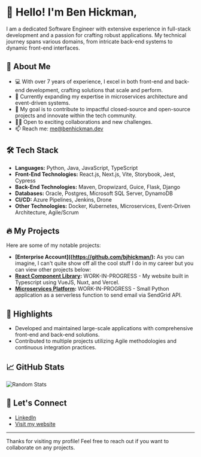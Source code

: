 # 👋 Hello! I'm Ben Hickman,

I am a dedicated Software Engineer with extensive experience in full-stack development and a passion for crafting robust applications. My technical journey spans various domains, from intricate back-end systems to dynamic front-end interfaces.

## 🚀 About Me

- 💻 With over 7 years of experience, I excel in both front-end and back-end development, crafting solutions that scale and perform.
- 🌱 Currently expanding my expertise in microservices architecture and event-driven systems.
- 🎯 My goal is to contribute to impactful closed-source and open-source projects and innovate within the tech community.
- 🧑‍💼 Open to exciting collaborations and new challenges.
- 📫 Reach me: me@benhickman.dev

## 🛠️ Tech Stack

- **Languages:** Python, Java, JavaScript, TypeScript
- **Front-End Technologies:** React.js, Next.js, Vite, Storybook, Jest, Cypress
- **Back-End Technologies:** Maven, Dropwizard, Guice, Flask, Django
- **Databases:** Oracle, Postgres, Microsoft SQL Server, DynamoDB
- **CI/CD:** Azure Pipelines, Jenkins, Drone
- **Other Technologies:** Docker, Kubernetes, Microservices, Event-Driven Architecture, Agile/Scrum

## 🔥 My Projects

Here are some of my notable projects:

- **[Enterprise Account]((https://github.com/bjhickman/):** As you can imagine, I can't quite show off all the cool stuff I do in my career but you can view other projects below: 
- **[React Component Library](https://github.com/cleverfakealias/ui):** WORK-IN-PROGRESS - My website built in Typescript using VueJS, Nuxt, and Vercel. 
- **[Microservices Platform](https://github.com/cleverfakealias/api):** WORK-IN-PROGRESS - Small Python application as a serverless function to send email via SendGrid API. 

## 🌟 Highlights

- Developed and maintained large-scale applications with comprehensive front-end and back-end solutions.
- Contributed to multiple projects utilizing Agile methodologies and continuous integration practices.

## 📈 GitHub Stats

![Random Stats](https://github-readme-stats.vercel.app/api?username=yourusername&show_icons=true&theme=radical)

## 🤝 Let's Connect

- [LinkedIn](https://www.linkedin.com/in/ben-hickman-02978819b/)
- [Visit my website](https://www.benhickman.dev)

---

Thanks for visiting my profile! Feel free to reach out if you want to collaborate on any projects.

